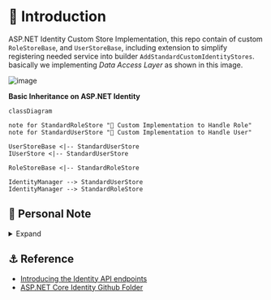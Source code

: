 # 🏑 Introduction

ASP.NET Identity Custom Store Implementation, this repo contain of custom `RoleStoreBase`, and `UserStoreBase`, including extension to simplify registering needed service into builder `AddStandardCustomIdentityStores`.
basically we implementing _Data Access Layer_ as shown in this image. 

![image](https://github.com/user-attachments/assets/ac6a9dc7-5676-4934-855e-0ac130634e54)

**Basic Inheritance on ASP.NET Identity**
```mermaid
classDiagram

note for StandardRoleStore "📔 Custom Implementation to Handle Role"
note for StandardUserStore "📔 Custom Implementation to Handle User"

UserStoreBase <|-- StandardUserStore
IUserStore <|-- StandardUserStore

RoleStoreBase <|-- StandardRoleStore

IdentityManager --> StandardUserStore
IdentityManager --> StandardRoleStore
```
## 🧻 Personal Note 

<details>
  <summary>Expand</summary>

```mermaid
classDiagram 

note for IAuthorizationService "AuthorizationService 
is Using AuthorizationHandler
to handle Requirement described 
by AuthorizationRequirement"

note for IAuthorizationHandler "register handler service 
with builder.Services.AddSingleton<IAuthorizationHandler, MinimumAgeHandler>();"

IAuthorizationService --> IAuthorizationHandler
IAuthorizationService --> IAuthorizationRequirement

IAuthorizationHandler --> IAuthorizationRequirement

class IAuthorizationService{
    AuthorizeAsync()
}

class IAuthorizationRequirement{
    Object ListRequirement
}

class IAuthorizationHandler{
    HandleRequirementAsync(IAuthorizationRequirement Requirement)
    HandleAsync(AuthorizationHandlerContext context)
}
```
</details>

## ⚓ Reference 

- [Introducing the Identity API endpoints](https://andrewlock.net/exploring-the-dotnet-8-preview-introducing-the-identity-api-endpoints/)
- [ASP.NET Core Identity Github Folder](https://github.com/dotnet/aspnetcore/tree/main/src/Identity)
